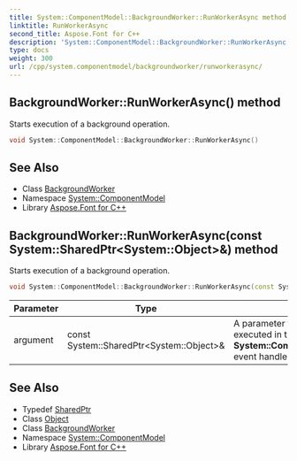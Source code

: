```yaml
---
title: System::ComponentModel::BackgroundWorker::RunWorkerAsync method
linktitle: RunWorkerAsync
second_title: Aspose.Font for C++
description: 'System::ComponentModel::BackgroundWorker::RunWorkerAsync method. Starts execution of a background operation in C++.'
type: docs
weight: 300
url: /cpp/system.componentmodel/backgroundworker/runworkerasync/
---
```

## BackgroundWorker::RunWorkerAsync() method


Starts execution of a background operation.

```cpp
void System::ComponentModel::BackgroundWorker::RunWorkerAsync()
```

## See Also

* Class [BackgroundWorker](../)
* Namespace [System::ComponentModel](../../)
* Library [Aspose.Font for C++](../../../)
## BackgroundWorker::RunWorkerAsync(const System::SharedPtr\<System::Object\>\&) method


Starts execution of a background operation.

```cpp
void System::ComponentModel::BackgroundWorker::RunWorkerAsync(const System::SharedPtr<System::Object> &argument)
```


| Parameter | Type | Description |
| --- | --- | --- |
| argument | const System::SharedPtr\<System::Object\>\& | A parameter for use by the background operation to be executed in the **System::ComponentModel::BackgroundWorker::DoWork** event handler. |

## See Also

* Typedef [SharedPtr](../../../system/sharedptr/)
* Class [Object](../../../system/object/)
* Class [BackgroundWorker](../)
* Namespace [System::ComponentModel](../../)
* Library [Aspose.Font for C++](../../../)
